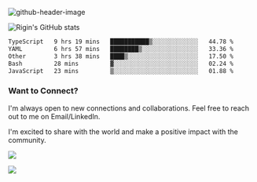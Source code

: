 
![github-header-image](https://github.com/riginoommen/riginoommen/assets/3840244/889cae65-df55-4cda-86cc-bf21bf1f2e96)

![Rigin's GitHub stats](https://github-readme-stats.vercel.app/api?username=riginoommen\&show_icons=true\&show=reviews,discussions_started,discussions_answered,prs_merged,prs_merged_percentage)


<!--START_SECTION:waka-->

```txt
TypeScript   9 hrs 19 mins   ███████████▒░░░░░░░░░░░░░   44.78 %
YAML         6 hrs 57 mins   ████████▒░░░░░░░░░░░░░░░░   33.36 %
Other        3 hrs 38 mins   ████▒░░░░░░░░░░░░░░░░░░░░   17.50 %
Bash         28 mins         ▓░░░░░░░░░░░░░░░░░░░░░░░░   02.24 %
JavaScript   23 mins         ▒░░░░░░░░░░░░░░░░░░░░░░░░   01.88 %
```

<!--END_SECTION:waka-->

### Want to Connect?

I'm always open to new connections and collaborations. Feel free to reach out to me on Email/LinkedIn.

I'm excited to share with the world and make a positive impact with the community.

![](https://komarev.com/ghpvc/?username=riginoommen)

![](https://hit.yhype.me/github/profile?user_id=3840244)


